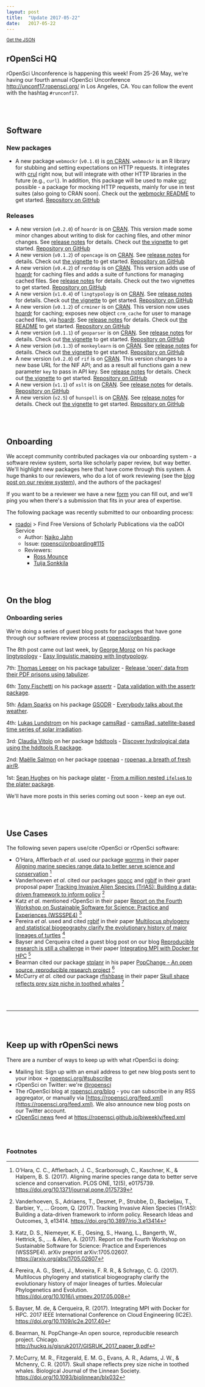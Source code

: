 ```yaml
---
layout: post
title:  "Update 2017-05-22"
date:   2017-05-22
---
```


<small><a href="/biweekly/json/2017-05-22.json">Get the JSON</a></small>

## rOpenSci HQ

rOpenSci Unconference is happening this week!  From 25-26 May, we're having our fourth annual rOpenSci Unconference <http://unconf17.ropensci.org/> in Los Angeles, CA. You can follow the event with the hashtag `#runconf17`.

<br><br>

## Software

### New packages

* A new package `webmockr` (`v0.1.0`) is [on CRAN](https://cran.rstudio.com/web/packages/webmockr). `webmockr` is an R library for stubbing and setting expectations on HTTP requests. It integrates with [crul][crul] right now, but will integrate with other HTTP libraries in the future (e.g., `curl`). In addition, this package will be used to make [vcr][vcr] possible - a package for mocking HTTP requests, mainly for use in test suites (also going to CRAN soon). Check out the [webmockr README](https://github.com/ropensci/webmockr#webmockr) to get started. [Repository on GitHub][webmockr]

### Releases

* A new version (`v0.2.0`) of `hoardr` is on [CRAN](https://cran.rstudio.com/web/packages/hoardr). This version made some minor changes about writing to disk for caching files, and other minor changes. See [release notes](https://github.com/ropensci/hoardr/releases/tag/v0.2.0) for details. Check out [the vignette](https://cran.rstudio.com/web/packages/hoardr/vignettes/hoardr_vignette.html) to get started. [Repository on GitHub][hoardr]
* A new version (`v0.1.2`) of `opencage` is on [CRAN](https://cran.rstudio.com/web/packages/opencage). See [release notes](https://github.com/ropensci/opencage/releases/tag/v0.1.2) for details. Check out [the vignette](https://cran.rstudio.com/web/packages/opencage/vignettes/opencage.html) to get started. [Repository on GitHub][opencage]
* A new version (`v0.4.2`) of `rerddap` is on [CRAN](https://cran.rstudio.com/web/packages/rerddap). This version adds use of [hoardr][hoardr] for caching files and adds a suite of functions for managing cached files. See [release notes](https://github.com/ropensci/rerddap/releases/tag/v0.4.2) for details. Check out the two vignettes to get started. [Repository on GitHub][rerddap]
* A new version (`v1.0.4`) of `lingtypology` is on [CRAN](https://cran.rstudio.com/web/packages/lingtypology). See [release notes](https://github.com/ropensci/lingtypology/releases/tag/v1.0.4) for details. Check out [the vignette](https://cran.rstudio.com/web/packages/lingtypology/vignettes/lingtypology.html) to get started. [Repository on GitHub][lingtypology]
* A new version (`v0.1.2`) of `crminer` is on [CRAN](https://cran.rstudio.com/web/packages/crminer). This version now uses [hoardr][hoardr] for caching; exposes new object `crm_cache` for user to manage cached files, via [hoardr][hoardr]. See [release notes](https://github.com/ropensci/crminer/releases/tag/v0.1.2) for details. Check out [the README](https://github.com/ropensci/crminer#crminer) to get started.  [Repository on GitHub][crminer]
* A new version (`v0.1.1`) of `geoparser` is on [CRAN](https://cran.rstudio.com/web/packages/geoparser). See [release notes](https://github.com/ropensci/geoparser/releases/tag/v0.1.1) for details. Check out [the vignette](https://cran.rstudio.com/web/packages/geoparser/vignettes/geoparser.html) to get started. [Repository on GitHub][geoparser]
* A new version (`v0.1.3`) of `monkeylearn` is on [CRAN](https://cran.rstudio.com/web/packages/monkeylearn). See [release notes](https://github.com/ropensci/monkeylearn/releases/tag/v0.1.3) for details. Check out [the vignette](https://cran.rstudio.com/web/packages/monkeylearn/vignettes/monkeylearn_intro.html) to get started.  [Repository on GitHub][monkeylearn]
* A new version (`v0.2.0`) of `rif` is on [CRAN](https://cran.rstudio.com/web/packages/rif). This version changes to a new base URL for the NIF API; and as a result all functions gain a new parameter `key` to pass in API key. See [release notes](https://github.com/ropensci/rif/releases/tag/v0.2.0) for details. Check out [the vignette](https://cran.rstudio.com/web/packages/rif/vignettes/rif_vignette.html) to get started.  [Repository on GitHub][rif]
* A new version (`v1.1`) of `xslt` is on [CRAN](https://cran.rstudio.com/web/packages/xslt). See [release notes](https://github.com/ropensci/xslt/releases/tag/v1.1) for details. [Repository on GitHub][xslt]
* A new version (`v2.5`) of `hunspell` is on [CRAN](https://cran.rstudio.com/web/packages/hunspell). See [release notes](https://github.com/ropensci/hunspell/releases/tag/v2.5) for details. Check out [the vignette](https://cran.rstudio.com/web/packages/hunspell/vignettes/intro.html) to get started. [Repository on GitHub][hunspell]

<br><br>

## Onboarding

We accept community contributed packages via our onboarding system - a software review system, sorta like scholarly paper review, but way better. We'll highlight new packages here that have come through this system. A huge thanks to our reviewers, who do a lot of work reviewing (see the [blog post on our review system](https://ropensci.org/blog/2016/03/28/software-review)),
and the authors of the packages!

If you want to be a reviewer we have a new [form](https://ropensci.org/onboarding/) you can fill out, and we'll ping you when there's a submission that fits in your area of expertise.

The following package was recently submitted to our onboarding process:

* [roadoi][] > Find Free Versions of Scholarly Publications via the oaDOI Service
    * Author: [Najko Jahn](https://github.com/njahn82)
    * Issue: [ropensci/onboarding#115](https://github.com/ropensci/onboarding/issues/115)
    * Reviewers:
        * [Ross Mounce](https://github.com/rossmounce)
        * [Tuija Sonkkila](https://github.com/tts)


<br><br>



## On the blog


### Onboarding series

We're doing a series of guest blog posts for packages that have gone through our software review process at [ropensci/onboarding](https://github.com/ropensci/onboarding/).

The 8th post came out last week, by [George Moroz](https://www.hse.ru/en/org/persons/103489498#teaching) on his package [lingtypology][lingtypology] - [Easy linguistic mapping with lingtypology](https://ropensci.org/blog/blog/2017/05/16/lingtypology).

7th: [Thomas Leeper](http://thomasleeper.com/) on his package [tabulizer][] - [Release 'open' data from their PDF prisons using tabulizer](https://ropensci.org/blog/blog/2017/04/11/assertr).

6th: [Tony Fischetti](http://www.onthelambda.com/) on his package [assertr][] - [Data validation with the assertr package](https://ropensci.org/blog/blog/2017/04/11/assertr).

5th: [Adam Sparks](https://github.com/adamhsparks) on his package [GSODR][] - [Everybody talks about the weather](https://ropensci.org/blog/blog/2017/04/04/gsodr).

4th: [Lukas Lundstrom](https://github.com/lukas-rokka) on his package [camsRad][] - [camsRad, satellite-based time series of solar irradiation](https://ropensci.org/blog/blog/2017/03/21/camsrad).

3rd: [Claudia Vitolo](https://claudiavitolo.com/) on her package [hddtools][] - [Discover hydrological data using the hddtools R package](https://ropensci.org/blog/blog/2017/03/07/hddtools).

2nd: [Maëlle Salmon](http://www.masalmon.eu/) on her package [ropenaq][] - [ropenaq, a breath of fresh air/R](https://ropensci.org/blog/blog/2017/02/21/ropenaq).

1st: [Sean Hughes](https://github.com/seaaan) on his package [plater][] - [From a million nested `ifelse`s to the plater package](https://ropensci.org/blog/blog/2017/02/06/plater-blog-post).

We'll have more posts in this series coming out soon - keep an eye out.

<br><br>



## Use Cases

The following seven papers use/cite rOpenSci or rOpenSci software:

* O’Hara, Afflerbach _et al_. used our package [worrms][worrms] in their paper [Aligning marine species range data to better serve science and conservation](https://doi.org/10.1371/journal.pone.0175739) [^1]
* Vanderhoeven _et al_. cited our packages [spocc][spocc] and [rgbif][rgbif] in their grant proposal paper [Tracking Invasive Alien Species (TrIAS): Building a data-driven framework to inform policy](https://doi.org/10.3897/rio.3.e13414) [^2]
* Katz _et al_. mentioned rOpenSci in their paper [Report on the Fourth Workshop on Sustainable Software for Science: Practice and Experiences (WSSSPE4)](https://arxiv.org/abs/1705.02607) [^3]
* Pereira _et al_. used and cited [rgbif][rgbif] in their paper [Multilocus phylogeny and statistical biogeography clarify the evolutionary history of major lineages of turtles](https://doi.org/10.1016/j.ympev.2017.05.008) [^4]
* Bayser and Cerqueira cited a guest blog post on our blog [Reproducible research is still a challenge](https://ropensci.org/blog/2014/06/09/reproducibility/) in their paper [Integrating MPI with Docker for HPC](https://doi.org/10.1109/ic2e.2017.40) [^5]
* Bearman cited our package [stplanr][stplanr] in his paper [PopChange - An open source, reproducible research project](http://huckg.is/gisruk2017/GISRUK_2017_paper_9.pdf) [^6]
* McCurry _et al_. cited our package [rfishbase][rfishbase] in their paper [Skull shape reflects prey size niche in toothed whales](https://doi.org/10.1093/biolinnean/blx032) [^7]


<br><br>

-----------------------------

<br><br>

## Keep up with rOpenSci news

There are a number of ways to keep up with what rOpenSci is doing:

* Mailing list: Sign up with an email address to get new blog posts sent to your inbox -> [ropensci.org/#subscribe](https://ropensci.org/#subscribe)
* rOpenSci on Twitter: we're [@ropensci](https://twitter.com/ropensci)
* The rOpenSci blog at [ropensci.org/blog](https://ropensci.org/blog) - you can subscribe in any RSS aggregator, or manually via [https://ropensci.org/feed.xml](https://ropensci.org/feed.xml). We also announce new blog posts on our Twitter account.
* [rOpenSci news](https://ropensci.github.io/biweekly/) feed at <https://ropensci.github.io/biweekly/feed.xml>

[roadoi]: https://github.com/njahn82/roadoi
[hoardr]: https://github.com/ropensci/hoardr
[crul]: https://github.com/ropensci/crul
[camsRad]: https://github.com/ropenscilabs/camsRad
[hddtools]: https://github.com/ropensci/hddtools
[GSODR]: https://github.com/ropensci/GSODR
[rgbif]: https://github.com/ropensci/rgbif
[rbison]: https://github.com/ropensci/rbison
[ropenaq]: https://github.com/ropensci/ropenaq
[plater]: https://github.com/ropensci/plater
[tabulizer]: https://github.com/ropensci/tabulizer
[assertr]: https://github.com/ropensci/assertr
[patentsview]: https://github.com/crew102/patentsview
[gitlabr]: https://github.com/jirkalewandowski/gitlabr
[cyphr]: https://github.com/richfitz/cyphr
[lingtypology]: https://github.com/ropensci/lingtypology
[webmockr]: https://github.com/ropensci/webmockr
[vcr]: https://github.com/ropensci/vcr 
[opencage]: https://github.com/ropensci/opencage
[rfishbase]: https://github.com/ropensci/rfishbase
[stplanr]: https://github.com/ropensci/stplanr
[worrms]: https://github.com/ropensci/worrms
[spocc]: https://github.com/ropensci/spocc
[rerddap]: https://github.com/ropensci/rerddap
[monkeylearn]: https://github.com/ropensci/monkeylearn
[geoparser]: https://github.com/ropensci/geoparser
[crminer]: https://github.com/ropensci/crminer
[rif]: https://github.com/ropensci/rif
[xslt]: https://github.com/ropensci/xslt
[hunspell]: https://github.com/ropensci/hunspell
[rif]: https://github.com/ropensci/rif
[rif]: https://github.com/ropensci/rif

<br><br>

### Footnotes

[^1]: O’Hara, C. C., Afflerbach, J. C., Scarborough, C., Kaschner, K., & Halpern, B. S. (2017). Aligning marine species range data to better serve science and conservation. PLOS ONE, 12(5), e0175739. <https://doi.org/10.1371/journal.pone.0175739>
[^2]: Vanderhoeven, S., Adriaens, T., Desmet, P., Strubbe, D., Backeljau, T., Barbier, Y., … Groom, Q. (2017). Tracking Invasive Alien Species (TrIAS): Building a data-driven framework to inform policy. Research Ideas and Outcomes, 3, e13414. <https://doi.org/10.3897/rio.3.e13414>
[^3]: Katz, D. S., Niemeyer, K. E., Gesing, S., Hwang, L., Bangerth, W., Hettrick, S., ... & Allen, A. (2017). Report on the Fourth Workshop on Sustainable Software for Science: Practice and Experiences (WSSSPE4). arXiv preprint arXiv:1705.02607. <https://arxiv.org/abs/1705.02607>
[^4]: Pereira, A. G., Sterli, J., Moreira, F. R. R., & Schrago, C. G. (2017). Multilocus phylogeny and statistical biogeography clarify the evolutionary history of major lineages of turtles. Molecular Phylogenetics and Evolution. <https://doi.org/10.1016/j.ympev.2017.05.008>
[^5]: Bayser, M. de, & Cerqueira, R. (2017). Integrating MPI with Docker for HPC. 2017 IEEE International Conference on Cloud Engineering (IC2E). <https://doi.org/10.1109/ic2e.2017.40>
[^6]: Bearman, N. PopChange-An open source, reproducible research project. Chicago. <http://huckg.is/gisruk2017/GISRUK_2017_paper_9.pdf>
[^7]: McCurry, M. R., Fitzgerald, E. M. G., Evans, A. R., Adams, J. W., & Mchenry, C. R. (2017). Skull shape reflects prey size niche in toothed whales. Biological Journal of the Linnean Society. <https://doi.org/10.1093/biolinnean/blx032>
